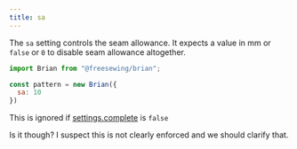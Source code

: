 ```yaml
---
title: sa
---
```


The `sa` setting controls the seam allowance. It expects a value in mm
or `false` or `0` to disable seam allowance altogether.

```js
import Brian from "@freesewing/brian";

const pattern = new Brian({
  sa: 10
})
```

<Note>

This is ignored if [settings.complete](/reference/api/settings/complete) is `false`

<Comment by="joost">
Is it though?
I suspect this is not clearly enforced and we should clarify that.
</Comment>

</Note>
